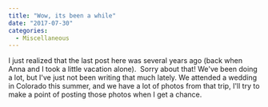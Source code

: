 ```yaml
---
title: "Wow, its been a while"
date: "2017-07-30"
categories: 
  - Miscellaneous
---
```


I just realized that the last post here was several years ago (back when Anna and I took a little vacation alone).  Sorry about that! We've been doing a lot, but I've just not been writing that much lately. We attended a wedding in Colorado this summer, and we have a lot of photos from that trip, I'll try to make a point of posting those photos when I get a chance.
